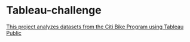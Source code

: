 # Tableau-challenge
[This project analyzes datasets from the Citi Bike Program using Tableau Public](https://public.tableau.com/profile/lisa.rios#!/)



